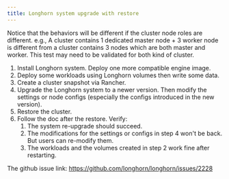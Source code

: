 ```yaml
---
title: Longhorn system upgrade with restore
---
```


Notice that the behaviors will be different if the cluster node roles are different. e.g., A cluster contains 1 dedicated master node + 3 worker node is different from a cluster contains 3 nodes which are both master and worker.
This test may need to be validated for both kind of cluster.

1. Install Longhorn system. Deploy one more compatible engine image.
2. Deploy some workloads using Longhorn volumes then write some data.
3. Create a cluster snapshot via Rancher.
4. Upgrade the Longhorn system to a newer version. Then modify the settings or node configs (especially the configs introduced in the new version).
5. Restore the cluster.
6. Follow the doc after the restore. Verify:
   1. The system re-upgrade should succeed.
   2. The modifications for the settings or configs in step 4 won't be back. But users can re-modify them.
   3. The workloads and the volumes created in step 2 work fine after restarting.

The github issue link: https://github.com/longhorn/longhorn/issues/2228
